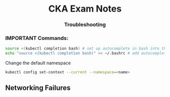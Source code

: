 <div align="center">
  <h1><strong>CKA Exam Notes</strong></h1>
  <h3>Troubleshooting</h3>
</div>

### IMPORTANT Commands:

```bash
source <(kubectl completion bash) # set up autocomplete in bash into the current shell, bash-completion package should be installed first.
echo "source <(kubectl completion bash)" >> ~/.bashrc # add autocomplete permanently to your bash shell.
```

Change the default namespace

```bash
kubectl config set-context --current --namespace=<name>
```

## Networking Failures

